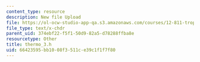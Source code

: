 ```yaml
---
content_type: resource
description: New file Upload
file: https://ol-ocw-studio-app-qa.s3.amazonaws.com/courses/12-811-tropical-meteorology-spring-2011/66423595bb1008f3511ce39c1f1f7f80_thermo_3.h
file_type: text/x-chdr
parent_uid: 374ebf22-f5f1-50d9-82a5-d78288ffba8e
resourcetype: Other
title: thermo_3.h
uid: 66423595-bb10-08f3-511c-e39c1f1f7f80
---
```

